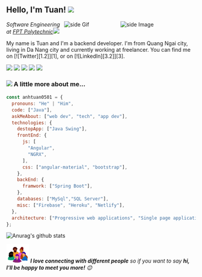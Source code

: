 <h2>Hello, I'm Tuan! <img height="40" src="https://raw.githubusercontent.com/innng/innng/master/assets/kyubey.gif"/></h2>

<img src="https://github.com/sciencepal/sciencepal/blob/master/assets/life_balance.gif" alt="side Image" align="right" width="200" height="auto" />
<a href="https://ko-fi.com/sciencepal"> <img src="https://media3.giphy.com/media/ZEB6yFbLnhyQf7g3hn/giphy.gif" alt="side Gif" align="right" width="150" height="auto"/> </a>

<p><em>Software Engineering at <a href="https://caodang.fpt.edu.vn/">FPT Polytechnic</a><img src="https://media.giphy.com/media/fYSnHlufseco8Fh93Z/giphy.gif" width="30">
</em></p>

My name is Tuan and I'm a backend developer. I'm from Quang Ngai city, living in Da Nang city and currently working at freelancer. You can find me on [![Twitter][1.2]][1], or on [![LinkedIn][3.2]][3].

[![](https://img.shields.io/badge/-linkedin-0073B1?style=flat-square)](https://www.linkedin.com/in/tuandev0051/)
[![](https://img.shields.io/badge/-twitter-1C9CEA?style=flat-square)](https://twitter.com/)
[![](https://img.shields.io/badge/-meetup-EE3E5D?style=flat-square)](https://www.meetup.com/)
[![](https://img.shields.io/badge/-resume-332B40?style=flat-square)](https://resume.io/)
[![](https://img.shields.io/badge/-badges-2D4E00?style=flat-square)](https://www.youracclaim.com/)

### <img src="https://media.giphy.com/media/mGcNjsfWAjY5AEZNw6/giphy.gif" width="50"> A little more about me...

```javascript
const anhtuan0501 = {
  pronouns: "He" | "Him",
  code: ["Java"],
  askMeAbout: ["web dev", "tech", "app dev"],
  technologies: {
    destopApp: ["Java Swing"],
    frontEnd: {
      js: [
        "Angular",
        "NGRX",
      ],
      css: ["angular-material", "bootstrap"],
    },
    backEnd: {
      framwork: ["Spring Boot"],
    },
    databases: ["MySql","SQL Server"],
    misc: ["Firebase", "Heroku", "Netlify"],
  },
  architecture: ["Progressive web applications", "Single page applications"],
};
```

<!-- GitHub Readme Stats -->

![Anurag's github stats](https://github-readme-stats.vercel.app/api?username=ikismail&count_private=true&show_icons=true&hide=contribs)

<img src="https://raw.githubusercontent.com/ikismail/ikismail/master/connections.gif" width="60"> <em><b>I love connecting with different people</b> so if you want to say <b>hi, I'll be happy to meet you more!</b> 😊</em>

## <!-- // GitHub Readme Stats -->

<!-- Code Time

### 🐲 Your weekly language rankings

         SQL Server/MySQL : ▮▮▮▮▮▮ 26.7%
                     Html : ▮▮▮▮▮ 20.0%
               Spring boot: ▮▮▮▮▮ 20.0%
                      css : ▮▮ 6.7%
                     json : ▮▮ 6.7%

End Code Time -->
